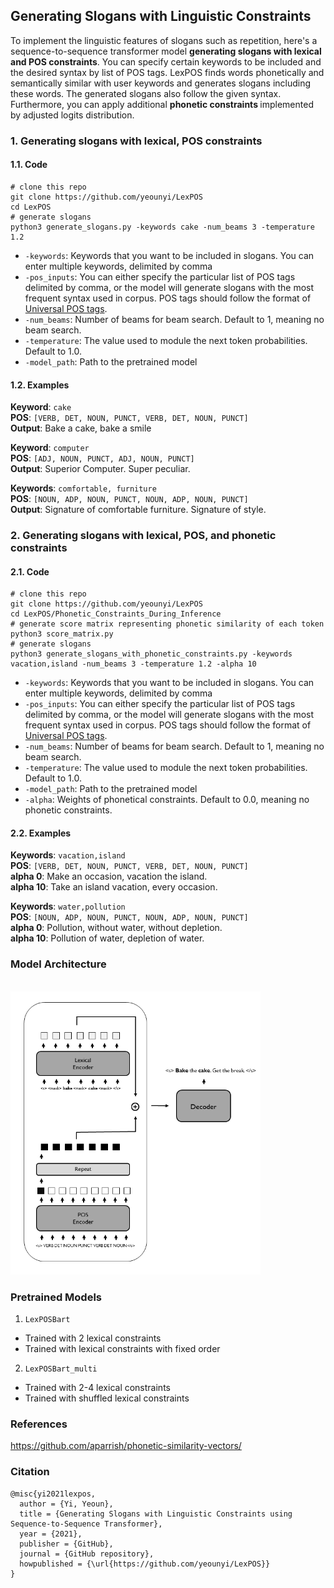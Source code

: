 ## Generating Slogans with Linguistic Constraints
To implement the linguistic features of slogans such as repetition, here's a sequence-to-sequence transformer model <b>generating slogans with lexical and POS constraints</b>. You can specify certain keywords to be included and the desired syntax by list of POS tags. LexPOS finds words phonetically and semantically similar with user keywords and generates slogans including these words. The generated slogans also follow the given syntax. Furthermore, you can apply additional <b>phonetic constraints </b> implemented by adjusted logits distribution. 


### 1. Generating slogans with lexical, POS constraints 
#### 1.1. Code 
```python3
# clone this repo
git clone https://github.com/yeounyi/LexPOS
cd LexPOS
# generate slogans 
python3 generate_slogans.py -keywords cake -num_beams 3 -temperature 1.2
```
- `-keywords`: Keywords that you want to be included in slogans. You can enter multiple keywords, delimited by comma
-  `-pos_inputs`: You can either specify the particular list of POS tags delimited by comma, or the model will generate slogans with the most frequent syntax used in corpus. POS tags should follow the format of [Universal POS tags](https://universaldependencies.org/u/pos/).  
- `-num_beams`: Number of beams for beam search. Default to 1, meaning no beam search.
- `-temperature`: The value used to module the next token probabilities. Default to 1.0.
- `-model_path`: Path to the pretrained model

#### 1.2. Examples 

<b>Keyword</b>: `cake` <br>
<b>POS</b>: `[VERB, DET, NOUN, PUNCT, VERB, DET, NOUN, PUNCT]`	 <br>
<b>Output</b>: Bake a cake, bake a smile <br>

<b>Keyword</b>: `computer` <br>
<b>POS</b>: `[ADJ, NOUN, PUNCT, ADJ, NOUN, PUNCT]` <br>
<b>Output</b>: Superior Computer. Super peculiar. <br>

<b>Keywords</b>: `comfortable, furniture` <br>
<b>POS</b>: `[NOUN, ADP, NOUN, PUNCT, NOUN, ADP, NOUN, PUNCT]` <br>
<b>Output</b>: Signature of comfortable furniture. Signature of style. <br>


### 2. Generating slogans with lexical, POS, and phonetic constraints
#### 2.1. Code 
```python3
# clone this repo
git clone https://github.com/yeounyi/LexPOS
cd LexPOS/Phonetic_Constraints_During_Inference
# generate score matrix representing phonetic similarity of each token
python3 score_matrix.py
# generate slogans 
python3 generate_slogans_with_phonetic_constraints.py -keywords vacation,island -num_beams 3 -temperature 1.2 -alpha 10
```
- `-keywords`: Keywords that you want to be included in slogans. You can enter multiple keywords, delimited by comma
-  `-pos_inputs`: You can either specify the particular list of POS tags delimited by comma, or the model will generate slogans with the most frequent syntax used in corpus. POS tags should follow the format of [Universal POS tags](https://universaldependencies.org/u/pos/).  
- `-num_beams`: Number of beams for beam search. Default to 1, meaning no beam search.
- `-temperature`: The value used to module the next token probabilities. Default to 1.0.
- `-model_path`: Path to the pretrained model
- `-alpha`: Weights of phonetical constraints. Default to 0.0, meaning no phonetic constraints.

#### 2.2. Examples

<b>Keywords</b>: `vacation,island` <br>
<b>POS</b>: `[VERB, DET, NOUN, PUNCT, VERB, DET, NOUN, PUNCT]`	 <br>
<b>alpha 0</b>: Make an occasion, vacation the island. <br>
<b>alpha 10</b>: Take an island vacation, every occasion. <br>

<b>Keywords</b>: `water,pollution` <br>
<b>POS</b>: `[NOUN, ADP, NOUN, PUNCT, NOUN, ADP, NOUN, PUNCT]`	 <br>
<b>alpha 0</b>: Pollution, without water, without depletion. <br>
<b>alpha 10</b>: Pollution of water, depletion of water. <br>

### Model Architecture
<br>
<img src="https://github.com/yeounyi/LexPOS/blob/main/assets/adj_graph.png" width=400>

### Pretrained Models 
1. `LexPOSBart`
- Trained with 2 lexical constraints 
- Trained with lexical constraints with fixed order 
2. `LexPOSBart_multi`
- Trained with 2-4 lexical constraints
- Trained with shuffled lexical constraints   

### References
https://github.com/aparrish/phonetic-similarity-vectors/

### Citation
```
@misc{yi2021lexpos,
  author = {Yi, Yeoun},
  title = {Generating Slogans with Linguistic Constraints using Sequence-to-Sequence Transformer},
  year = {2021},
  publisher = {GitHub},
  journal = {GitHub repository},
  howpublished = {\url{https://github.com/yeounyi/LexPOS}}
}
```
